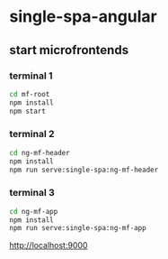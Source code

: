 # single-spa-angular

## start microfrontends

### terminal 1
```bash
cd mf-root
npm install
npm start
```

### terminal 2
```bash
cd ng-mf-header
npm install
npm run serve:single-spa:ng-mf-header
```

### terminal 3
```bash
cd ng-mf-app
npm install
npm run serve:single-spa:ng-mf-app
```

[http://localhost:9000](http://localhost:9000)
